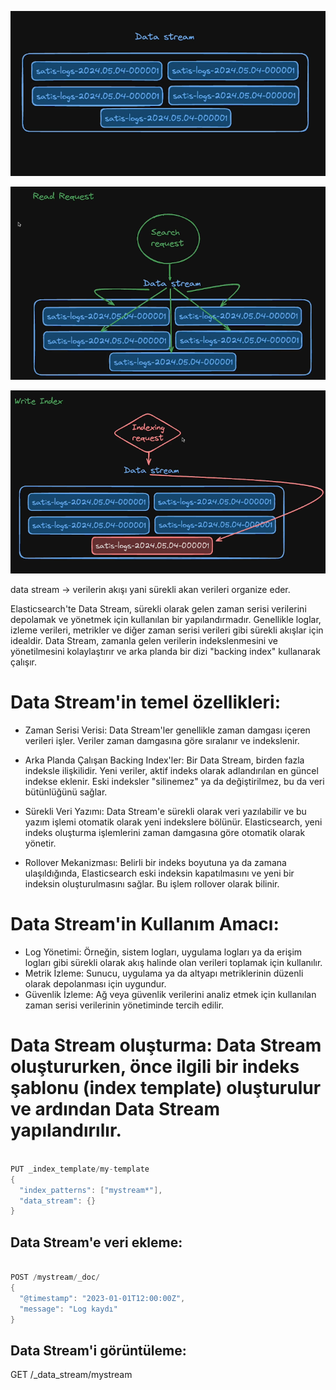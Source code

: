 ![elk-19](https://github.com/ibrahimdoss/elasticSearch/blob/main/images/elk-19.png)

![elk-20](https://github.com/ibrahimdoss/elasticSearch/blob/main/images/elk-20.png)

![elk-21](https://github.com/ibrahimdoss/elasticSearch/blob/main/images/elk-21.png)


data stream -> verilerin akışı yani sürekli akan verileri organize  eder.

Elasticsearch'te Data Stream, sürekli olarak gelen zaman serisi verilerini depolamak ve yönetmek için kullanılan bir yapılandırmadır. Genellikle loglar, izleme verileri, metrikler ve diğer zaman serisi verileri gibi sürekli akışlar için idealdir. Data Stream, zamanla gelen verilerin indekslenmesini ve yönetilmesini kolaylaştırır ve arka planda bir dizi "backing index" kullanarak çalışır.

# Data Stream'in temel özellikleri:
- Zaman Serisi Verisi: Data Stream'ler genellikle zaman damgası içeren verileri işler. Veriler zaman damgasına göre sıralanır ve indekslenir.

- Arka Planda Çalışan Backing Index'ler: Bir Data Stream, birden fazla indeksle ilişkilidir. Yeni veriler, aktif indeks olarak adlandırılan en güncel indekse eklenir. Eski indeksler "silinemez" ya da değiştirilmez, bu da veri bütünlüğünü sağlar.

- Sürekli Veri Yazımı: Data Stream'e sürekli olarak veri yazılabilir ve bu yazım işlemi otomatik olarak yeni indekslere bölünür. Elasticsearch, yeni indeks oluşturma işlemlerini zaman damgasına göre otomatik olarak yönetir.

- Rollover Mekanizması: Belirli bir indeks boyutuna ya da zamana ulaşıldığında, Elasticsearch eski indeksin kapatılmasını ve yeni bir indeksin oluşturulmasını sağlar. Bu işlem rollover olarak bilinir.

# Data Stream'in Kullanım Amacı:
- Log Yönetimi: Örneğin, sistem logları, uygulama logları ya da erişim logları gibi sürekli olarak akış halinde olan verileri toplamak için kullanılır.
- Metrik İzleme: Sunucu, uygulama ya da altyapı metriklerinin düzenli olarak depolanması için uygundur.
- Güvenlik İzleme: Ağ veya güvenlik verilerini analiz etmek için kullanılan zaman serisi verilerinin yönetiminde tercih edilir.


# Data Stream oluşturma: Data Stream oluştururken, önce ilgili bir indeks şablonu (index template) oluşturulur ve ardından Data Stream yapılandırılır.

```java

PUT _index_template/my-template
{
  "index_patterns": ["mystream*"],
  "data_stream": {}
}


```

## Data Stream'e veri ekleme:

```java

POST /mystream/_doc/
{
  "@timestamp": "2023-01-01T12:00:00Z",
  "message": "Log kaydı"
}


```


## Data Stream'i görüntüleme:
GET /_data_stream/mystream

